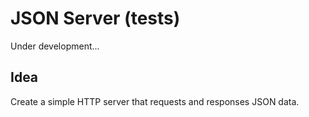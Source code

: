 # JSON Server (tests)

Under development...

## Idea

Create a simple HTTP server that requests and responses JSON data.